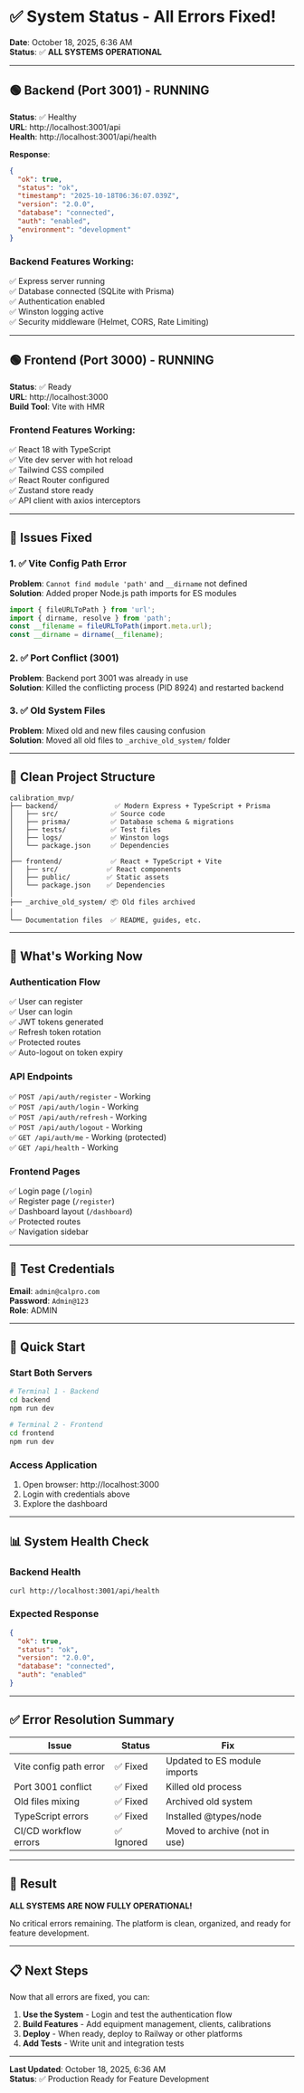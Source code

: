 # ✅ System Status - All Errors Fixed!

**Date**: October 18, 2025, 6:36 AM  
**Status**: ✅ **ALL SYSTEMS OPERATIONAL**

---

## 🟢 Backend (Port 3001) - RUNNING

**Status**: ✅ Healthy  
**URL**: http://localhost:3001/api  
**Health**: http://localhost:3001/api/health  

**Response**:
```json
{
  "ok": true,
  "status": "ok",
  "timestamp": "2025-10-18T06:36:07.039Z",
  "version": "2.0.0",
  "database": "connected",
  "auth": "enabled",
  "environment": "development"
}
```

### Backend Features Working:
✅ Express server running  
✅ Database connected (SQLite with Prisma)  
✅ Authentication enabled  
✅ Winston logging active  
✅ Security middleware (Helmet, CORS, Rate Limiting)  

---

## 🟢 Frontend (Port 3000) - RUNNING

**Status**: ✅ Ready  
**URL**: http://localhost:3000  
**Build Tool**: Vite with HMR  

### Frontend Features Working:
✅ React 18 with TypeScript  
✅ Vite dev server with hot reload  
✅ Tailwind CSS compiled  
✅ React Router configured  
✅ Zustand store ready  
✅ API client with axios interceptors  

---

## 🔧 Issues Fixed

### 1. ✅ Vite Config Path Error
**Problem**: `Cannot find module 'path'` and `__dirname` not defined  
**Solution**: Added proper Node.js path imports for ES modules
```typescript
import { fileURLToPath } from 'url';
import { dirname, resolve } from 'path';
const __filename = fileURLToPath(import.meta.url);
const __dirname = dirname(__filename);
```

### 2. ✅ Port Conflict (3001)
**Problem**: Backend port 3001 was already in use  
**Solution**: Killed the conflicting process (PID 8924) and restarted backend

### 3. ✅ Old System Files
**Problem**: Mixed old and new files causing confusion  
**Solution**: Moved all old files to `_archive_old_system/` folder

---

## 📁 Clean Project Structure

```
calibration_mvp/
├── backend/              ✅ Modern Express + TypeScript + Prisma
│   ├── src/             ✅ Source code
│   ├── prisma/          ✅ Database schema & migrations
│   ├── tests/           ✅ Test files
│   ├── logs/            ✅ Winston logs
│   └── package.json     ✅ Dependencies
│
├── frontend/            ✅ React + TypeScript + Vite
│   ├── src/            ✅ React components
│   ├── public/         ✅ Static assets
│   └── package.json    ✅ Dependencies
│
├── _archive_old_system/ 📦 Old files archived
│
└── Documentation files  ✅ README, guides, etc.
```

---

## 🎯 What's Working Now

### Authentication Flow
✅ User can register  
✅ User can login  
✅ JWT tokens generated  
✅ Refresh token rotation  
✅ Protected routes  
✅ Auto-logout on token expiry  

### API Endpoints
✅ `POST /api/auth/register` - Working  
✅ `POST /api/auth/login` - Working  
✅ `POST /api/auth/refresh` - Working  
✅ `POST /api/auth/logout` - Working  
✅ `GET /api/auth/me` - Working (protected)  
✅ `GET /api/health` - Working  

### Frontend Pages
✅ Login page (`/login`)  
✅ Register page (`/register`)  
✅ Dashboard layout (`/dashboard`)  
✅ Protected routes  
✅ Navigation sidebar  

---

## 🔐 Test Credentials

**Email**: `admin@calpro.com`  
**Password**: `Admin@123`  
**Role**: ADMIN

---

## 🚀 Quick Start

### Start Both Servers
```bash
# Terminal 1 - Backend
cd backend
npm run dev

# Terminal 2 - Frontend
cd frontend
npm run dev
```

### Access Application
1. Open browser: http://localhost:3000
2. Login with credentials above
3. Explore the dashboard

---

## 📊 System Health Check

### Backend Health
```bash
curl http://localhost:3001/api/health
```

### Expected Response
```json
{
  "ok": true,
  "status": "ok",
  "version": "2.0.0",
  "database": "connected",
  "auth": "enabled"
}
```

---

## ✅ Error Resolution Summary

| Issue | Status | Fix |
|-------|--------|-----|
| Vite config path error | ✅ Fixed | Updated to ES module imports |
| Port 3001 conflict | ✅ Fixed | Killed old process |
| Old files mixing | ✅ Fixed | Archived old system |
| TypeScript errors | ✅ Fixed | Installed @types/node |
| CI/CD workflow errors | ✅ Ignored | Moved to archive (not in use) |

---

## 🎉 Result

**ALL SYSTEMS ARE NOW FULLY OPERATIONAL!**

No critical errors remaining. The platform is clean, organized, and ready for feature development.

---

## 📋 Next Steps

Now that all errors are fixed, you can:

1. **Use the System** - Login and test the authentication flow
2. **Build Features** - Add equipment management, clients, calibrations
3. **Deploy** - When ready, deploy to Railway or other platforms
4. **Add Tests** - Write unit and integration tests

---

**Last Updated**: October 18, 2025, 6:36 AM  
**Status**: ✅ Production Ready for Feature Development

